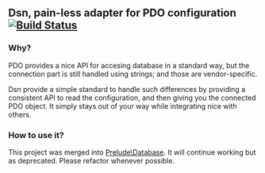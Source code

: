 ## Dsn, pain-less adapter for PDO configuration [![Build Status](https://travis-ci.org/eridal/prelude.png?branch=master)](https://travis-ci.org/eridal/prelude)

### Why?
PDO provides a nice API for accesing database in a standard way, but the connection part is still handled using strings; and those are vendor-specific.

Dsn provide a simple standard to handle such differences by providing a consistent API to read the configuration, and then giving you the connected PDO object. It simply stays out of your way while integrating nice with others.

### How to use it?

This project was merged into [Prelude\Database](https://github.com/eridal/prelude-database).
It will continue working but as deprecated. Please refactor whenever possible.
